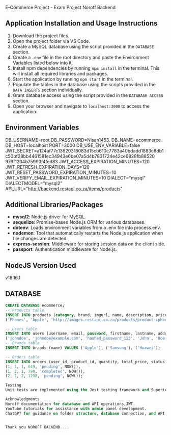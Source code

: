 E-Commerce Project - Exam Project Noroff Backend

## Application Installation and Usage Instructions

1. Download the project files.
2. Open the project folder via VS Code.
3. Create a MySQL database using the script provided in the `DATABASE` section.
4. Create a `.env` file in the root directory and paste the Environment Variables listed below into it.
5. Install npm dependencies by running `npm install` in the terminal. This will install all required libraries and packages.
6. Start the application by running `npm start` in the terminal.
7. Populate the tables in the database using the scripts provided in the `DATA INSERTS` section individually.
8. Grant database access using the script provided in the `DATABASE ACCESS` section.
9. Open your browser and navigate to `localhost:3000` to access the application.

## Environment Variables
DB_USERNAME=root
DB_PASSWORD=Nisan1453.
DB_NAME=ecommerce
DB_HOST=localhost
PORT=3000
DB_USE_ENV_VARIABLE=false
JWT_SECRET=a124af77c13620318083d15cb610c7783a40bdadd1883c8db1c50bf28bb4461581ec34943e6be07a5d4b7831724e42ce6828fb88520
979f1204b75993f4fed83
JWT_ACCESS_EXPIRATION_MINUTES=120
JWT_REFRESH_EXPIRATION_DAYS=120
JWT_RESET_PASSWORD_EXPIRATION_MINUTES=10
JWT_VERIFY_EMAIL_EXPIRATION_MINUTES=10
DIALECT="mysql"
DIALECTMODEL="mysql2"
API_URL="http://backend.restapi.co.za/items/products"


## Additional Libraries/Packages

- **mysql2**: Node.js driver for MySQL.
- **sequelize**: Promise-based Node.js ORM for various databases.
- **dotenv**: Loads environment variables from a .env file into process.env.
- **nodemon**: Tool that automatically restarts the Node.js application when file changes are detected.
- **express-session**: Middleware for storing session data on the client side.
- **passport**: Authentication middleware for Node.js.

## NodeJS Version Used

v18.16.1

## DATABASE

```sql
CREATE DATABASE ecommerce;
-- Products table
INSERT INTO products (category, brand, imgurl, name, description, price, quantity, date_added) VALUES
('Phones', 'Apple', 'http://images.restapi.co.za/products/product-iphone.png', 'iPhone 6s Plus 16Gb', '3D Touch. 12MP photos. 4K video.', 649, 2, '2022-05-01');

-- Users table
INSERT INTO users (username, email, password, firstname, lastname, address, telephonenumber, role, membershipStatus) VALUES
('johndoe', 'johndoe@example.com', 'hashed_password_123', 'John', 'Doe', '123 Main Street', '555-1234', 'user', 'bronze');
-- Brands table
INSERT INTO brands (name) VALUES ('Apple'), ('Samsung'), ('Huawei');

-- Orders table
INSERT INTO orders (user_id, product_id, quantity, total_price, status, created_at) VALUES
(1, 1, 1, 649, 'pending', NOW()),
(1, 2, 1, 799, 'completed', NOW()),
(2, 1, 2, 1298, 'pending', NOW());

Testing
Unit tests are implemented using the Jest testing framework and Supertest library. Run npm test to execute the tests.

Acknowledgments
Noroff documentation for database and API operations,JWT.
YouTube tutorials for assistance with admin panel development.
ChatGPT for guidance on folder structure, database connection, and API operations.


Thank you NOROFF BACKEND....












